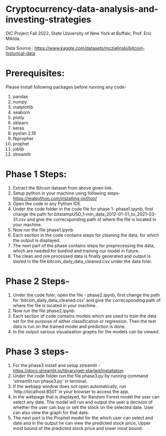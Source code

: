 # Cryptocurrency-data-analysis-and-investing-strategies
DIC Project Fall 2022, State University of New York at Buffalo, Prof. Eric Mikida.

Data Source : https://www.kaggle.com/datasets/mczielinski/bitcoin-historical-data

# Prerequisites:
Please install following packages before running any code-
1. pandas
2. numpy
3. matplotlib
4. seaborn
5. plotly
6. sklearn
7. keras
8. pystan 2.19
9. fbprophet
10. prophet
11. joblib
12. streamlit

# Phase 1 Steps:
1. Extract the Bitcoin dataset from above given link.
2. Setup python in your machine using following steps- https://realpython.com/installing-python/
3. Open the code in any Python IDE. 
4. Under the code folder in the code file for phase 1- phase1.ipynb, first change the path for bitstampUSD_1-min_data_2012-01-01_to_2021-03-31.csv and give the correcsponding path of where the file is located in your machine.
5. Now run the file phase1.ipynb 
6. Each section in the code contains steps for cleaning the data, for which the output is displayed. 
7. The next part of the phase contains steps for preprocessing the data, which are needed for buidind and training our model in future.
8. The clean and pre processed data is finally generated and output is stored in the file bitcoin_daily_data_cleaned.csv under the data foler.



# Phase 2 Steps-
1. Under the code foler, open the file - phase2.ipynb, first change the path for 'bitcoin_daily_data_cleaned.csv' and give the correcsponding path of where the file is located in your machine.
2. Now run the file phase2.ipynb.
3. Each section of code contains models which are used to train the data set for the purpose of either classification or regression. Then the test data is run on the trained model and prediction is done.
4. In the output various visualisation graphs for the models can be viewed.


# Phase 3 steps-
1. For the phase3 install and setup streamlit - https://docs.streamlit.io/library/get-started/installation
2. Under the code folder run the file phase3.py by running command 'streamlit run phase3.py' in terminal.
3. If the webapp window does not open automatically, run 'http://localhost:8501' in your browser to access the app.
4. In the webpage that is displayed, for Random Forest model the user can select any date. The model will run and output the user a decision of whether the user can buy or sell the stock on the selected date. User can also view the graph for that date.
5. The next part is the Prophet model for the which user can select and date and in the output he can view the predicted stock price, Upper most bound of the predicted stock price and lower most bound. 
